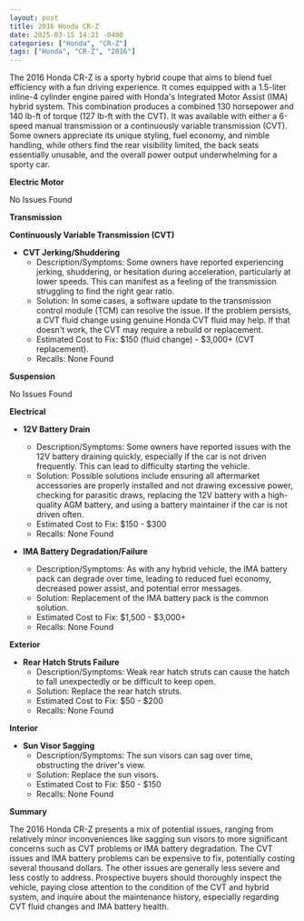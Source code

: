 ```yaml
---
layout: post
title: 2016 Honda CR-Z
date: 2025-03-15 14:21 -0400
categories: ["Honda", "CR-Z"]
tags: ["Honda", "CR-Z", "2016"]
---
```

The 2016 Honda CR-Z is a sporty hybrid coupe that aims to blend fuel efficiency with a fun driving experience. It comes equipped with a 1.5-liter inline-4 cylinder engine paired with Honda's Integrated Motor Assist (IMA) hybrid system. This combination produces a combined 130 horsepower and 140 lb-ft of torque (127 lb-ft with the CVT). It was available with either a 6-speed manual transmission or a continuously variable transmission (CVT). Some owners appreciate its unique styling, fuel economy, and nimble handling, while others find the rear visibility limited, the back seats essentially unusable, and the overall power output underwhelming for a sporty car.

**Electric Motor**

No Issues Found

**Transmission**

**Continuously Variable Transmission (CVT)**

*   **CVT Jerking/Shuddering**
    *   Description/Symptoms: Some owners have reported experiencing jerking, shuddering, or hesitation during acceleration, particularly at lower speeds. This can manifest as a feeling of the transmission struggling to find the right gear ratio.
    *   Solution: In some cases, a software update to the transmission control module (TCM) can resolve the issue. If the problem persists, a CVT fluid change using genuine Honda CVT fluid may help. If that doesn't work, the CVT may require a rebuild or replacement.
    *   Estimated Cost to Fix: $150 (fluid change) - $3,000+ (CVT replacement).
    * Recalls: None Found

**Suspension**

No Issues Found

**Electrical**

*   **12V Battery Drain**
    *   Description/Symptoms: Some owners have reported issues with the 12V battery draining quickly, especially if the car is not driven frequently. This can lead to difficulty starting the vehicle.
    *   Solution: Possible solutions include ensuring all aftermarket accessories are properly installed and not drawing excessive power, checking for parasitic draws, replacing the 12V battery with a high-quality AGM battery, and using a battery maintainer if the car is not driven often.
    *   Estimated Cost to Fix: $150 - $300
    * Recalls: None Found

* **IMA Battery Degradation/Failure**
    * Description/Symptoms: As with any hybrid vehicle, the IMA battery pack can degrade over time, leading to reduced fuel economy, decreased power assist, and potential error messages.
    * Solution: Replacement of the IMA battery pack is the common solution.
    * Estimated Cost to Fix: $1,500 - $3,000+
    * Recalls: None Found

**Exterior**

*   **Rear Hatch Struts Failure**
    *   Description/Symptoms: Weak rear hatch struts can cause the hatch to fall unexpectedly or be difficult to keep open.
    *   Solution: Replace the rear hatch struts.
    *   Estimated Cost to Fix: $50 - $200
    * Recalls: None Found

**Interior**

*   **Sun Visor Sagging**
    *   Description/Symptoms: The sun visors can sag over time, obstructing the driver's view.
    *   Solution: Replace the sun visors.
    *   Estimated Cost to Fix: $50 - $150
    * Recalls: None Found

**Summary**

The 2016 Honda CR-Z presents a mix of potential issues, ranging from relatively minor inconveniences like sagging sun visors to more significant concerns such as CVT problems or IMA battery degradation. The CVT issues and IMA battery problems can be expensive to fix, potentially costing several thousand dollars. The other issues are generally less severe and less costly to address. Prospective buyers should thoroughly inspect the vehicle, paying close attention to the condition of the CVT and hybrid system, and inquire about the maintenance history, especially regarding CVT fluid changes and IMA battery health.

